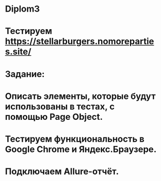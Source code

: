 # Diplom3
# Тестируем https://stellarburgers.nomoreparties.site/
#
# Задание:
# Описать элементы, которые будут использованы в тестах, с помощью Page Object.
# Тестируем функциональность в Google Chrome и Яндекс.Браузере. 
# Подключаем Allure-отчёт.
